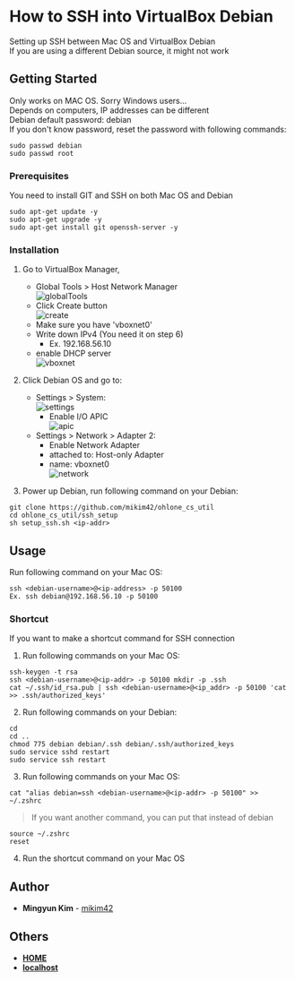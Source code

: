# How to SSH into VirtualBox Debian

Setting up SSH between Mac OS and VirtualBox Debian\
If you are using a different Debian source, it might not work

## Getting Started

Only works on MAC OS. Sorry Windows users...\
Depends on computers, IP addresses can be different\
Debian default password: debian\
If you don't know password, reset the password with following commands:
```
sudo passwd debian
sudo passwd root
```

### Prerequisites

You need to install GIT and SSH on both Mac OS and Debian
```
sudo apt-get update -y
sudo apt-get upgrade -y
sudo apt-get install git openssh-server -y
```

### Installation

1. Go to VirtualBox Manager,
	- Global Tools > Host Network Manager\
	![globalTools](https://github.com/mikim42/ohlone_cs_util/blob/master/ssh_setup/img/globltool.png)
	- Click Create button\
	![create](https://github.com/mikim42/ohlone_cs_util/blob/master/ssh_setup/img/create.png)
	- Make sure you have 'vboxnet0'
	- Write down IPv4 (You need it on step 6)
		- Ex. 192.168.56.10
	- enable DHCP server\
	![vboxnet](https://github.com/mikim42/ohlone_cs_util/blob/master/ssh_setup/img/vboxnet.png)

2. Click Debian OS and go to:
	- Settings > System:\
	![settings](https://github.com/mikim42/ohlone_cs_util/blob/master/ssh_setup/img/setting.png)
		- Enable I/O APIC\
	![apic](https://github.com/mikim42/ohlone_cs_util/blob/master/ssh_setup/img/apic.png)
	- Settings > Network > Adapter 2:
		- Enable Network Adapter
		- attached to: Host-only Adapter
		- name: vboxnet0\
	![network](https://github.com/mikim42/ohlone_cs_util/blob/master/ssh_setup/img/network.png)

3. Power up Debian, run following command on your Debian:
```
git clone https://github.com/mikim42/ohlone_cs_util
cd ohlone_cs_util/ssh_setup
sh setup_ssh.sh <ip-addr>
```

## Usage

Run following command on your Mac OS:
```
ssh <debian-username>@<ip-address> -p 50100
Ex. ssh debian@192.168.56.10 -p 50100
```

### Shortcut

If you want to make a shortcut command for SSH connection

1. Run following commands on your Mac OS:
```
ssh-keygen -t rsa
ssh <debian-username>@<ip-addr> -p 50100 mkdir -p .ssh
cat ~/.ssh/id_rsa.pub | ssh <debian-username>@<ip_addr> -p 50100 'cat >> .ssh/authorized_keys'
```

2. Run following commands on your Debian:
```
cd
cd ..
chmod 775 debian debian/.ssh debian/.ssh/authorized_keys
sudo service sshd restart
sudo service ssh restart
```

3. Run following commands on your Mac OS:
```
cat "alias debian=ssh <debian-username>@<ip-addr> -p 50100" >> ~/.zshrc
```
> If you want another command, you can put that instead of debian
```
source ~/.zshrc
reset
```

4. Run the shortcut command on your Mac OS

## Author

* **Mingyun Kim** - [mikim42](https://github.com/mikim42)

## Others

* **[HOME](https://github.com/mikim42/ohlone_cs_util)**
* **[localhost](../localhost)**
